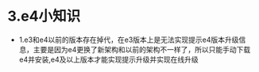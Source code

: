 # 3.e4小知识

* 1.e3和e4以前的版本存在掉代，在e3版本上是无法实现提示e4版本升级信息，主要是因为e4更换了新架构和以前的架构不一样了，所以只能手动下载e4并安装,e4及以上版本才能实现提示升级并实现在线升级
